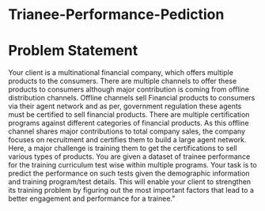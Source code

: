 
# Trianee-Performance-Pediction
# Problem Statement
Your client is a multinational financial company, which offers multiple products to the consumers. There are multiple channels to offer these products to consumers although major contribution is coming from offline distribution channels. Offline channels sell Financial products to consumers via their agent network and as per, government regulation these agents must be certified to sell financial products. There are multiple certification programs against different categories of financial products. 
As this offline channel shares major contributions to total company sales, the company focuses on recruitment and certifies them to build a large agent network. Here, a major challenge is training them to get the certifications to sell various types of products. You are given a dataset of trainee performance for the training curriculum test wise within multiple programs. Your task is to predict the performance on such tests given the demographic information and training program/test details. This will enable your client to strengthen its training problem by figuring out the most important factors that lead to a better engagement and performance for a trainee."

